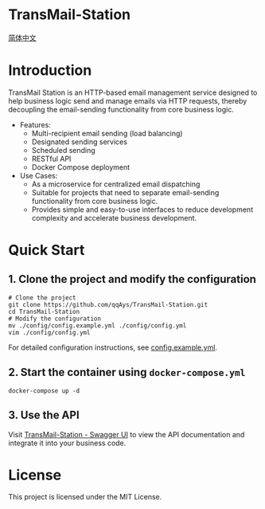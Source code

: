 TransMail-Station
===

[简体中文](./README.zh-CN.md)

# Introduction

TransMail Station is an HTTP-based email management service designed to help business logic send and manage emails via HTTP requests, thereby decoupling the email-sending functionality from core business logic.

* Features:
  * Multi-recipient email sending (load balancing)
  * Designated sending services
  * Scheduled sending
  * RESTful API
  * Docker Compose deployment
* Use Cases:
  * As a microservice for centralized email dispatching
  * Suitable for projects that need to separate email-sending functionality from core business logic.
  * Provides simple and easy-to-use interfaces to reduce development complexity and accelerate business development.

# Quick Start
## 1. Clone the project and modify the configuration
```shell
# Clone the project
git clone https://github.com/qqAys/TransMail-Station.git
cd TransMail-Station
# Modify the configuration
mv ./config/config.example.yml ./config/config.yml
vim ./config/config.yml
```
For detailed configuration instructions, see [config.example.yml](./config/config.example.yml).

## 2. Start the container using `docker-compose.yml`
```shell
docker-compose up -d
```

## 3. Use the API
Visit [TransMail-Station - Swagger UI](http://localhost:8100/docs) to view the API documentation and integrate it into your business code.

# License
This project is licensed under the MIT License.
